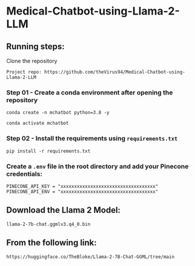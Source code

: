# Medical-Chatbot-using-Llama-2-LLM

## Running steps:

Clone the repository

```
Project repo: https://github.com/theVirus94/Medical-Chatbot-using-Llama-2-LLM
```

### Step 01 - Create a conda environment after opening the repository

```
conda create -n mchatbot python=3.8 -y
```

```
conda activate mchatbot
```

### Step 02 - Install the requirements using `requirements.txt`

```
pip install -r requirements.txt
```

### Create a `.env` file in the root directory and add your Pinecone credentials:

```
PINECONE_API_KEY = "xxxxxxxxxxxxxxxxxxxxxxxxxxxxxxxxxxx"
PINECONE_API_ENV = "xxxxxxxxxxxxxxxxxxxxxxxxxxxxxxxxxxx"
```

## Download the Llama 2 Model:
```
llama-2-7b-chat.ggmlv3.q4_0.bin
```

## From the following link:

```
https://huggingface.co/TheBloke/Llama-2-7B-Chat-GGML/tree/main
```